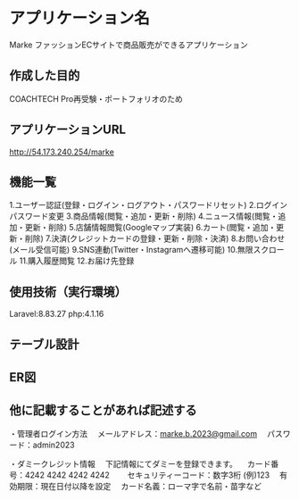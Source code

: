 # アプリケーション名
Marke
ファッションECサイトで商品販売ができるアプリケーション

## 作成した目的
COACHTECH Pro再受験・ポートフォリオのため

## アプリケーションURL
http://54.173.240.254/marke

## 機能一覧
1.ユーザー認証(登録・ログイン・ログアウト・パスワードリセット)
2.ログインパスワード変更
3.商品情報(閲覧・追加・更新・削除)
4.ニュース情報(閲覧・追加・更新・削除)
5.店舗情報閲覧(Googleマップ実装)
6.カート(閲覧・追加・更新・削除)
7.決済(クレジットカードの登録・更新・削除・決済)
8.お問い合わせ(メール受信可能)
9.SNS連動(Twitter・Instagramへ遷移可能)
10.無限スクロール
11.購入履歴閲覧
12.お届け先登録

## 使用技術（実行環境）
Laravel:8.83.27
php:4.1.16

## テーブル設計

## ER図

## 他に記載することがあれば記述する
・管理者ログイン方法
　メールアドレス：marke.b.2023@gmail.com
　パスワード：admin2023

・ダミークレジット情報
　下記情報にてダミーを登録できます。
　カード番号：4242 4242 4242 4242　
　セキュリティーコード：数字3桁 (例)123
　有効期限：現在日付以降を設定
　カード名義：ローマ字で名前・苗字など
